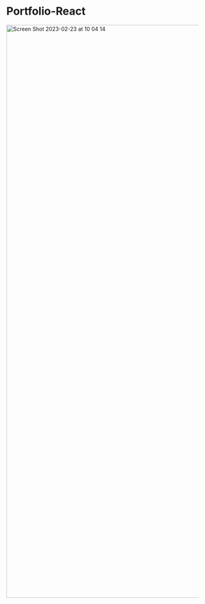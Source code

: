 # Portfolio-React

<img width="1501" alt="Screen Shot 2023-02-23 at 10 04 14" src="https://user-images.githubusercontent.com/82292818/220992239-6007eb4a-8db6-466e-ae5b-1263bdf63277.png">
